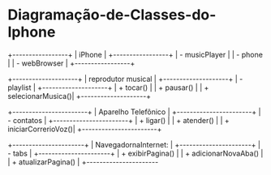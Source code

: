 # Diagramação-de-Classes-do-Iphone


+-----------------+
|     iPhone      |
+-----------------+
| - musicPlayer   |
| - phone         |
| - webBrowser    |
+-----------------+

+--------------------+
| reprodutor musical |
+--------------------+
| - playlist         |
+--------------------+
| + tocar()          |
| + pausar()         |
| + selecionarMusica()|
+--------------------+

+-----------------------+
| Aparelho Telefônico   |
+-----------------------+
| - contatos            |
+-----------------------+
| + ligar()             |
| + atender()           |
| + iniciarCorrerioVoz()|
+-----------------------+

+----------------------+
| NavegadornaInternet: |
+----------------------+
| - tabs               |
+----------------------+
| + exibirPagina()     |
| + adicionarNovaAba() |
| + atualizarPagina()  |
+----------------------
